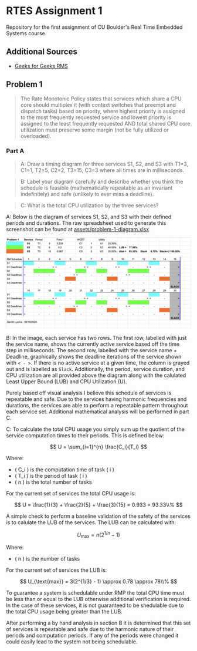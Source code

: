 # RTES Assignment 1
Repository for the first assignment of CU Boulder's Real Time Embedded Systems course


## Additional Sources
- [Geeks for Geeks RMS](https://www.geeksforgeeks.org/rate-monotonic-scheduling/)

## Problem 1

> The Rate Monotonic Policy states that services which share a CPU core should multiplex it (with context switches that preempt and dispatch tasks) based on priority, where highest priority is assigned to the most frequently requested service and lowest priority is assigned to the least frequently requested AND total shared CPU core utilization must preserve some margin (not be fully utilized or overloaded).

### Part A


> A: Draw a timing diagram for three services S1, S2, and S3 with T1=3, C1=1, T2=5, C2=2, T3=15, C3=3 where all times are in milliseconds.

> B: Label your diagram carefully and describe whether you think the schedule is feasible (mathematically repeatable as an invariant indefinitely) and safe (unlikely to ever miss a deadline).

> C: What is the total CPU utilization by the three services?

A: Below is the diagram of services S1, S2, and S3 with their defined periods and durations.  The raw spreadsheet used to generate this screenshot can be found at [assets/problem-1-diagram.xlsx](./assets/problem-1-diagram.xlsx)

<p align="center">
    <img src="./assets/timing-diagram-prob-1.png" />
</p>

B: In the image, each service has two rows.  The first row, labelled with just the service name, shows the currently active service based off the time step in milliseconds.  The second row, labelled with the service name + Deadline, graphically shows the deadline iterations of the service shown with `< - >`.  If there is no active service at a given time, the column is grayed out and is labelled as `Slack`.  Additionally, the period, service duration, and CPU utilization are all provided above the diagram along with the calulated Least Upper Bound (LUB) and CPU Utilization (U).

Purely based off visual analysis I believe this schedule of services is repeatable and safe.  Due to the services having harmonic frequencies and durations, the services are able to perform a repeatable pattern throughout each service set.  Additional mathematical analysis will be performed in part C.

C: To calculate the total CPU usage you simply sum up the quotient of the service computation times to their periods.  This is defined below:

$$
U = \sum_{i=1}^{n} \frac{C_i}{T_i}
$$

Where:
- \( C_i \) is the computation time of task \( i \)
- \( T_i \) is the period of task \( i \)
- \( n \) is the total number of tasks

For the current set of services the total CPU usage is:

$$
U = \frac{1}{3} + \frac{2}{5} + \frac{3}{15} = 0.933 = 93.33\\%
$$

A simple check to perform a baseline validation of the safety of the services is to calulate the LUB of the services.  The LUB can be calculated with:

$$
U_{\text{max}} = n(2^{1/n} - 1)
$$

Where:
- \( n \) is the number of tasks

For the current set of services the LUB is:

$$
U_{\text{max}} = 3(2^{1/3} - 1) \approx 0.78 \approx 78\\%
$$

To guarantee a system is schedulable under RMP the total CPU time must be less than or equal to the LUB otherwise additional verification is required.  In the case of these services, it is not guaranteed to be shedulable due to the total CPU usage being greater than the LUB.

After performing a by hand analysis in section B it is determined that this set of services is repeatable and safe due to the harmonic nature of their periods and computation periods.  If any of the periods were changed it could easily lead to the system not being schedulable.
